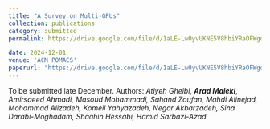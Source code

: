 ```yaml
---
title: "A Survey on Multi-GPUs"
collection: publications
category: submitted
permalink: https://drive.google.com/file/d/1aLE-Lw0yvUKNE5V8hbiYRaOFWgdNvlGU/view?usp=sharing

date: 2024-12-01
venue: 'ACM POMACS'
paperurl: "https://drive.google.com/file/d/1aLE-Lw0yvUKNE5V8hbiYRaOFWgdNvlGU/view?usp=sharing"
---
```

To be submitted late December. Authors: *Atiyeh Gheibi*, ***Arad Maleki***, *Amirsaeed Ahmadi, Masoud Mohammadi, Sahand Zoufan, Mahdi Alinejad, Mohammad
Alizadeh, Komeil Yahyazadeh, Negar Akbarzadeh, Sina Darabi-Moghadam, Shaahin Hessabi, Hamid Sarbazi-Azad*